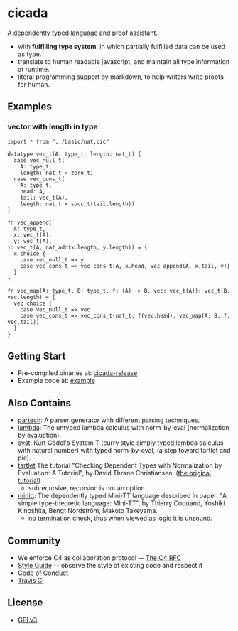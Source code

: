 # cicada

A dependently typed language and proof assistant.
- with **fulfilling type system**, in which partially fulfilled data can be used as type.
- translate to human readable javascript, and maintain all type information at runtime.
- literal programming support by markdown, to help writers write proofs for human.

## Examples

### vector with length in type

``` cicada
import * from "../basic/nat.cic"

datatype vec_t(A: type_t, length: nat_t) {
  case vec_null_t(
    A: type_t,
    length: nat_t = zero_t)
  case vec_cons_t(
    A: type_t,
    head: A,
    tail: vec_t(A),
    length: nat_t = succ_t(tail.length))
}

fn vec_append(
  A: type_t,
  x: vec_t(A),
  y: vec_t(A),
): vec_t(A, nat_add(x.length, y.length)) = {
  x choice {
    case vec_null_t => y
    case vec_cons_t => vec_cons_t(A, x.head, vec_append(A, x.tail, y))
  }
}

fn vec_map(A: type_t, B: type_t, f: (A) -> B, vec: vec_t(A)): vec_t(B, vec.length) = {
  vec choice {
    case vec_null_t => vec
    case vec_cons_t => vec_cons_t(nat_t, f(vec.head), vec_map(A, B, f, vec.tail))
  }
}
```

## Getting Start

- Pre-compiled binaries at: [cicada-release](https://github.com/xieyuheng/cicada-release)
- Example code at: [example](https://github.com/xieyuheng/cicada/tree/master/example)

## Also Contains

- [partech](https://github.com/xieyuheng/cicada/tree/master/src/main/scala/xieyuheng/partech):
  A parser generator with different parsing techniques.
- [lambda](https://github.com/xieyuheng/cicada/tree/master/src/main/scala/xieyuheng/lambda):
  The untyped lambda calculus with norm-by-eval (normalization by evaluation).
- [syst](https://github.com/xieyuheng/cicada/tree/master/src/main/scala/xieyuheng/syst):
  Kurt Gödel's System T (curry style simply typed lambda calculus with natural number)
  with typed norm-by-eval, (a step toward tartlet and pie).
- [tartlet](https://github.com/xieyuheng/cicada/tree/master/src/main/scala/xieyuheng/tartlet)
  The tutorial "Checking Dependent Types with Normalization by Evaluation: A Tutorial",
  by David Thrane Christiansen.
  ([the original tutorial](http://davidchristiansen.dk/tutorials/nbe))
  - subrecursive, recursion is not an option.
- [minitt](https://github.com/xieyuheng/cicada/tree/master/src/main/scala/xieyuheng/minitt):
  The dependently typed Mini-TT language
  described in paper: "A simple type-theoretic language: Mini-TT",
  by Thierry Coquand, Yoshiki Kinoshita, Bengt Nordström, Makoto Takeyama.
  - no termination check, thus when viewed as logic it is unsound.

## Community

- We enforce C4 as collaboration protocol -- [The C4 RFC](https://rfc.zeromq.org/spec:42/C4)
- [Style Guide](STYLE-GUIDE.md) -- observe the style of existing code and respect it
- [Code of Conduct](CODE-OF-CONDUCT.md)
- [Travis CI](https://travis-ci.org/xieyuheng/cicada)

## License

- [GPLv3](LICENSE)
